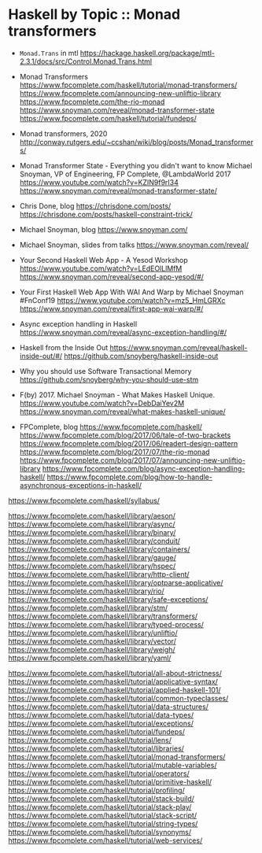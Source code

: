 # Haskell by Topic :: Monad transformers

* `Monad.Trans` in mtl
https://hackage.haskell.org/package/mtl-2.3.1/docs/src/Control.Monad.Trans.html


* Monad Transformers
https://www.fpcomplete.com/haskell/tutorial/monad-transformers/
https://www.fpcomplete.com/announcing-new-unliftio-library
https://www.fpcomplete.com/the-rio-monad
https://www.snoyman.com/reveal/monad-transformer-state
https://www.fpcomplete.com/haskell/tutorial/fundeps/


* Monad transformers, 2020
http://conway.rutgers.edu/~ccshan/wiki/blog/posts/Monad_transformers/

* Monad Transformer State - Everything you didn't want to know
Michael Snoyman, VP of Engineering, FP Complete, @LambdaWorld 2017
https://www.youtube.com/watch?v=KZIN9f9rI34
https://www.snoyman.com/reveal/monad-transformer-state/

* Chris Done, blog
https://chrisdone.com/posts/
https://chrisdone.com/posts/haskell-constraint-trick/

* Michael Snoyman, blog
https://www.snoyman.com/

* Michael Snoyman, slides from talks
https://www.snoyman.com/reveal/

* Your Second Haskell Web App - A Yesod Workshop
https://www.youtube.com/watch?v=LEdEOlLlMfM
https://www.snoyman.com/reveal/second-app-yesod/#/

* Your First Haskell Web App With WAI And Warp by Michael Snoyman #FnConf19
https://www.youtube.com/watch?v=mz5_HmLGRXc
https://www.snoyman.com/reveal/first-app-wai-warp/#/

* Async exception handling in Haskell
https://www.snoyman.com/reveal/async-exception-handling/#/

* Haskell from the Inside Out
https://www.snoyman.com/reveal/haskell-inside-out/#/
https://github.com/snoyberg/haskell-inside-out

* Why you should use Software Transactional Memory
https://github.com/snoyberg/why-you-should-use-stm

* F(by) 2017. Michael Snoyman - What Makes Haskell Unique.
https://www.youtube.com/watch?v=DebDaiYev2M
https://www.snoyman.com/reveal/what-makes-haskell-unique/

* FPComplete, blog
https://www.fpcomplete.com/haskell/
https://www.fpcomplete.com/blog/2017/06/tale-of-two-brackets
https://www.fpcomplete.com/blog/2017/06/readert-design-pattern
https://www.fpcomplete.com/blog/2017/07/the-rio-monad
https://www.fpcomplete.com/blog/2017/07/announcing-new-unliftio-library
https://www.fpcomplete.com/blog/async-exception-handling-haskell/
https://www.fpcomplete.com/blog/how-to-handle-asynchronous-exceptions-in-haskell/

https://www.fpcomplete.com/haskell/syllabus/

https://www.fpcomplete.com/haskell/library/aeson/
https://www.fpcomplete.com/haskell/library/async/
https://www.fpcomplete.com/haskell/library/binary/
https://www.fpcomplete.com/haskell/library/conduit/
https://www.fpcomplete.com/haskell/library/containers/
https://www.fpcomplete.com/haskell/library/gauge/
https://www.fpcomplete.com/haskell/library/hspec/
https://www.fpcomplete.com/haskell/library/http-client/
https://www.fpcomplete.com/haskell/library/optparse-applicative/
https://www.fpcomplete.com/haskell/library/rio/
https://www.fpcomplete.com/haskell/library/safe-exceptions/
https://www.fpcomplete.com/haskell/library/stm/
https://www.fpcomplete.com/haskell/library/transformers/
https://www.fpcomplete.com/haskell/library/typed-process/
https://www.fpcomplete.com/haskell/library/unliftio/
https://www.fpcomplete.com/haskell/library/vector/
https://www.fpcomplete.com/haskell/library/weigh/
https://www.fpcomplete.com/haskell/library/yaml/

https://www.fpcomplete.com/haskell/tutorial/all-about-strictness/
https://www.fpcomplete.com/haskell/tutorial/applicative-syntax/
https://www.fpcomplete.com/haskell/tutorial/applied-haskell-101/
https://www.fpcomplete.com/haskell/tutorial/common-typeclasses/
https://www.fpcomplete.com/haskell/tutorial/data-structures/
https://www.fpcomplete.com/haskell/tutorial/data-types/
https://www.fpcomplete.com/haskell/tutorial/exceptions/
https://www.fpcomplete.com/haskell/tutorial/fundeps/
https://www.fpcomplete.com/haskell/tutorial/lens/
https://www.fpcomplete.com/haskell/tutorial/libraries/
https://www.fpcomplete.com/haskell/tutorial/monad-transformers/
https://www.fpcomplete.com/haskell/tutorial/mutable-variables/
https://www.fpcomplete.com/haskell/tutorial/operators/
https://www.fpcomplete.com/haskell/tutorial/primitive-haskell/
https://www.fpcomplete.com/haskell/tutorial/profiling/
https://www.fpcomplete.com/haskell/tutorial/stack-build/
https://www.fpcomplete.com/haskell/tutorial/stack-play/
https://www.fpcomplete.com/haskell/tutorial/stack-script/
https://www.fpcomplete.com/haskell/tutorial/string-types/
https://www.fpcomplete.com/haskell/tutorial/synonyms/
https://www.fpcomplete.com/haskell/tutorial/web-services/
